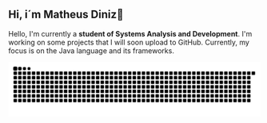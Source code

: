 ## Hi, i´m Matheus Diniz👋
<p> Hello, I'm currently a <strong>student of Systems Analysis and Development</strong>. I'm working on some projects that I will soon upload to GitHub. Currently, my focus is on the Java language and its frameworks.</p>

![Snake animation](https://github.com/tmatheusdiniz/tmatheusdiniz/blob/output/github-contribution-grid-snake.svg)


<!--
<div>
<a href="https://github.com/seu-usuário-aqui">
<img loading="lazy" height="180em" src="https://github-readme-stats.vercel.app/api/top-langs/?username=tmatheusdiniz&layout=compact&langs_count=7&theme=dracula"/>
<img loading="lazy" height="180em" src="https://github-readme-stats.vercel.app/api?username=tmatheusdiniz&show_icons=true&theme=dracula&include_all_commits=true&count_private=true"/>
</div>
-->
<!--
**tmatheusdiniz/tmatheusdiniz** is a ✨ _special_ ✨ repository because its `README.md` (this file) appears on your GitHub profile.

Here are some ideas to get you started:

- 🔭 I’m currently working on ...
- 🌱 I’m currently learning ...
- 👯 I’m looking to collaborate on ...
- 🤔 I’m looking for help with ...
- 💬 Ask me about ...
- 📫 How to reach me: ...
- 😄 Pronouns: ...
- ⚡ Fun fact: ...
-->
